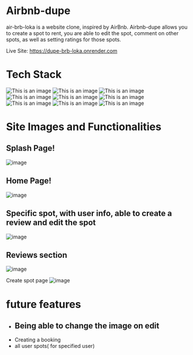 # Airbnb-dupe

air-brb-loka is a website clone, inspired by AirBnb. Airbnb-dupe allows you to create a spot to rent, you are able to edit the spot, comment on other spots,
as well as setting ratings for those spots.

Live Site: https://dupe-brb-loka.onrender.com


# Tech Stack

![This is an image](https://camo.githubusercontent.com/f5ca9cc1e061804286b5aa0a2aa93eef123b7cac097e4b83696a7ababbfed80a/68747470733a2f2f696d672e736869656c64732e696f2f62616467652f6a6176617363726970742d2532333332333333302e7376673f7374796c653d666f722d7468652d6261646765266c6f676f3d6a617661736372697074266c6f676f436f6c6f723d253233463744463145267374796c653d706c6173746963)
![This is an image](https://camo.githubusercontent.com/78f8e448b6968ad6f8f3b5b10ab6ca9920e9b8fd35e61a80252bca495b3b4d36/68747470733a2f2f696d672e736869656c64732e696f2f62616467652f68746d6c352d2532334533344632362e7376673f7374796c653d666f722d7468652d6261646765266c6f676f3d68746d6c35266c6f676f436f6c6f723d7768697465267374796c653d706c6173746963)
![This is an image](https://camo.githubusercontent.com/98696ef145b9df2b2929d1b5f7ec6180f9a61e3c4e6ecd24afe167e7d3a53221/68747470733a2f2f696d672e736869656c64732e696f2f62616467652f637373332d2532333135373242362e7376673f7374796c653d666f722d7468652d6261646765266c6f676f3d63737333266c6f676f436f6c6f723d7768697465267374796c653d706c6173746963)
![This is an image](https://camo.githubusercontent.com/6e7d9f7e4a58fbc171cab30b7a76cf0718b209a3e02f0dc4e6ababad6238ab87/68747470733a2f2f696d672e736869656c64732e696f2f62616467652f6e6f64652e6a732d3644413535463f7374796c653d666f722d7468652d6261646765266c6f676f3d6e6f64652e6a73266c6f676f436f6c6f723d7768697465267374796c653d706c6173746963)
![This is an image](https://camo.githubusercontent.com/0e3b63c6c926174ffa329a70c6bf7ee1942adcaa9527552750b7de29ec55f532/68747470733a2f2f696d672e736869656c64732e696f2f62616467652f657870726573732e6a732d2532333430346435392e7376673f7374796c653d666f722d7468652d6261646765266c6f676f3d65787072657373266c6f676f436f6c6f723d253233363144414642267374796c653d706c6173746963)
![This is an image](https://camo.githubusercontent.com/fa02a8a7e1e20439e405deb678019f6fd5720d1ba7e0dbda27499b9508fe3cf3/68747470733a2f2f696d672e736869656c64732e696f2f62616467652f72656163742d2532333230323332612e7376673f7374796c653d666f722d7468652d6261646765266c6f676f3d7265616374266c6f676f436f6c6f723d253233363144414642267374796c653d706c6173746963)
![This is an image](https://camo.githubusercontent.com/4121071d0e64b06e7e925d4cfa89202e341955a446e1b7d2a013e790beb1da83/68747470733a2f2f696d672e736869656c64732e696f2f62616467652f72656475782d2532333539336438382e7376673f7374796c653d666f722d7468652d6261646765266c6f676f3d7265647578266c6f676f436f6c6f723d7768697465267374796c653d706c6173746963)
![This is an image](https://camo.githubusercontent.com/42069bcc695c8892308ac7a04c6f8472e24d1c15ae7e78889d1f361f9dd6c99b/68747470733a2f2f696d672e736869656c64732e696f2f62616467652f706f7374677265732d2532333331363139322e7376673f7374796c653d666f722d7468652d6261646765266c6f676f3d706f737467726573716c266c6f676f436f6c6f723d7768697465267374796c653d706c6173746963)
![This is an image](https://camo.githubusercontent.com/dfda4d0b372a4d3b496302eface6f1c1f3dd9604d6e88607d5950a989ff9ef5c/68747470733a2f2f696d672e736869656c64732e696f2f62616467652f53657175656c697a652d3532423045373f7374796c653d666f722d7468652d6261646765266c6f676f3d53657175656c697a65266c6f676f436f6c6f723d7768697465267374796c653d706c6173746963)


# Site Images and Functionalities
## Splash Page!
![image](https://github.com/Katherin4u/API-project/assets/107587143/7fb431ed-648c-4fb5-a2c8-917e702d258f)

## Home Page!
![image](https://github.com/Katherin4u/API-project/assets/107587143/a48290c6-5b74-4ac1-8314-e8acbeb5cf55)

## Specific spot, with user info, able to create a review and edit the spot
![image](https://github.com/Katherin4u/API-project/assets/107587143/c006e7f4-7db5-4018-a129-2ab7a362d63c)

## Reviews section
![image](https://github.com/Katherin4u/API-project/assets/107587143/d846bb9b-5ee3-4aef-aaf8-257ceb1c62dc)

Create spot page
![image](https://github.com/Katherin4u/API-project/assets/107587143/189ba84f-c676-4189-adc3-27042495fbf7)




# future features
- ## Being able to change the image on edit
-  Creating a booking
- all user spots( for specified user)

